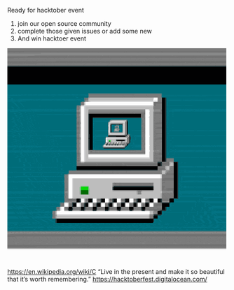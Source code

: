Ready for hacktober event
1. join our open source community
2. complete those given issues or add some new
3. And win hacktoer event


![](giphy.gif)
https://en.wikipedia.org/wiki/C
“Live in the present and make it so beautiful that it’s worth remembering.”
https://hacktoberfest.digitalocean.com/